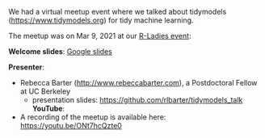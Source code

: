 We had a virtual meetup event where we talked about tidymodels (https://www.tidymodels.org) for tidy machine learning. 

The meetup was on Mar 9, 2021 at our [R-Ladies event](https://www.meetup.com/rladies-baltimore/events/273335353): 

**Welcome slides**: [Google slides](https://docs.google.com/presentation/d/1-2NxXbhkbNGeZ5CAH5jdooUHThybWl9X-IHg_SRw9IY/edit?usp=sharing)

**Presenter**:
  - Rebecca Barter (http://www.rebeccabarter.com), a Postdoctoral Fellow at UC Berkeley
  	- presentation slides: https://github.com/rlbarter/tidymodels_talk
**YouTube**: 
  - A recording of the meetup is available here: https://youtu.be/ONt7hcQzte0